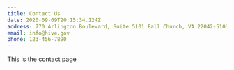 ```yaml
---
title: Contact Us
date: 2020-09-09T20:15:34.124Z
address: 770 Arlington Boulevard, Suite 5101 Fall Church, VA 22042-5101
email: info@hive.gov
phone: 123-456-7890
---
```

This is the contact page